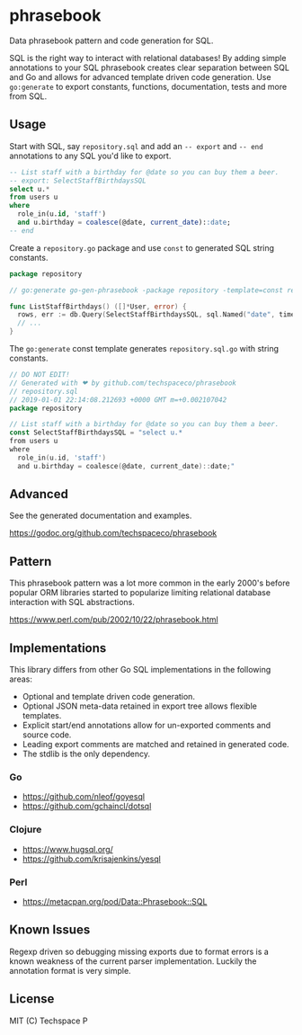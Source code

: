 # phrasebook

Data phrasebook pattern and code generation for SQL.

SQL is the right way to interact with relational databases! By adding simple
annotations to your SQL phrasebook creates clear separation between SQL and Go
and allows for advanced template driven code generation. Use `go:generate` to
export constants, functions, documentation, tests and more from SQL.

## Usage

Start with SQL, say `repository.sql` and add an `-- export` and `-- end`
annotations to any SQL you'd like to export.
```sql
-- List staff with a birthday for @date so you can buy them a beer.
-- export: SelectStaffBirthdaysSQL
select u.*
from users u
where
  role_in(u.id, 'staff')
  and u.birthday = coalesce(@date, current_date)::date;
-- end
```

Create a `repository.go` package and use `const` to generated SQL string constants.
```go
package repository

// go:generate go-gen-phrasebook -package repository -template=const repository.sql

func ListStaffBirthdays() ([]*User, error) {
  rows, err := db.Query(SelectStaffBirthdaysSQL, sql.Named("date", time.Now()))
  // ...
}
```

The `go:generate` const template generates `repository.sql.go` with string constants.
```go
// DO NOT EDIT!
// Generated with ❤ by github.com/techspaceco/phrasebook
// repository.sql
// 2019-01-01 22:14:08.212693 +0000 GMT m=+0.002107042
package repository

// List staff with a birthday for @date so you can buy them a beer.
const SelectStaffBirthdaysSQL = "select u.*
from users u
where
  role_in(u.id, 'staff')
  and u.birthday = coalesce(@date, current_date)::date;"
```

## Advanced

See the generated documentation and examples.

https://godoc.org/github.com/techspaceco/phrasebook

## Pattern

This phrasebook pattern was a lot more common in the early 2000's before popular ORM libraries
started to popularize limiting relational database interaction with SQL abstractions.

https://www.perl.com/pub/2002/10/22/phrasebook.html

## Implementations

This library differs from other Go SQL implementations in the following areas:
* Optional and template driven code generation.
* Optional JSON meta-data retained in export tree allows flexible templates.
* Explicit start/end annotations allow for un-exported comments and source code.
* Leading export comments are matched and retained in generated code.
* The stdlib is the only dependency.

### Go
* https://github.com/nleof/goyesql
* https://github.com/gchaincl/dotsql

### Clojure
* https://www.hugsql.org/
* https://github.com/krisajenkins/yesql

### Perl
* https://metacpan.org/pod/Data::Phrasebook::SQL

## Known Issues

Regexp driven so debugging missing exports due to format errors is a known
weakness of the current parser implementation. Luckily the annotation format
is very simple.

## License

MIT (C) Techspace P